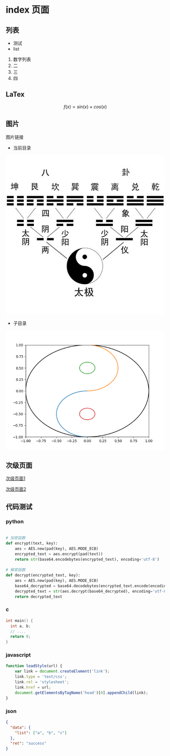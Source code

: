 # index 页面


## 列表

- 测试
- list



1. 数字列表
2. 二
3. 三
4. 四

## LaTex


$$
f(x) = sin(x)\times cos(x)
$$




## 图片

图片链接

- 当前目录

![](1.jpg)

- 子目录

![](img/test.png)


## 次级页面



[次级页面1](page1/page.md)



[次级页面2](page2/page.md)





## 代码测试



### python

```python

# 加密函数
def encrypt(text, key):
    aes = AES.new(pad(key), AES.MODE_ECB)
    encrypted_text = aes.encrypt(pad(text))
    return str(base64.encodebytes(encrypted_text), encoding='utf-8')

# 解密函数
def decrypt(encrypted_text, key):
    aes = AES.new(pad(key), AES.MODE_ECB)
    base64_decrypted = base64.decodebytes(encrypted_text.encode(encoding='utf-8'))
    decrypted_text = str(aes.decrypt(base64_decrypted), encoding='utf-8').replace('\0', '')
    return decrypted_text
```



### c

```c
int main() {
  int a, b;
  // ....
  return 0;
}
```



### javascript



```js
function loadStyle(url) {
    var link = document.createElement('link');
    link.type = 'text/css';
    link.rel = 'stylesheet';
    link.href = url;
    document.getElementsByTagName('head')[0].appendChild(link);
}

```



### json

```json
{
  "data": {
    "list": ["a", "b", "c"]
  },
  "ret": "success"
}
```

